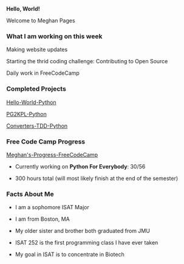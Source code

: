  **Hello, World!**
 
  Welcome to Meghan Pages


### What I am working on this week

Making website updates

Starting the thrid coding challenge: Contributing to Open Source

Daily work in FreeCodeCamp


### Completed Projects
  
  [Hello-World-Python](https://github.com/gelermmd/Hello-World-Python)

  [PG2KPL-Python](https://github.com/gelermmd/mpg2kpl-python)

  [Converters-TDD-Python](https://github.com/gelermmd/converters-tdd-python)



### Free Code Camp Progress

  [Meghan's-Progress-FreeCodeCamp](https://www.freecodecamp.org/learn/)
 
- Currently working on **Python For Everybody**: 30/56

- 300 hours total (will most likely finish at the end of the semester)

### Facts About Me

- I am a sophomore ISAT Major

- I am from Boston, MA

- My older sister and brother both graduated from JMU

- ISAT 252 is the first programming class I have ever taken

- My goal in ISAT is to concentrate in Biotech







